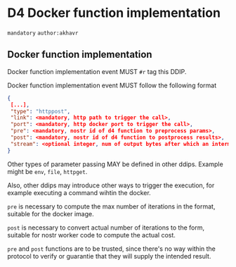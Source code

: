 D4 Docker function implementation
====================

`mandatory` `author:akhavr`

Docker function implementation
--------------------

Docker function implementation event MUST `#r` tag this DDIP.

Docker function implementation event MUST follow the following format

```json
{
 [...],
 "type": "httppost",
 "link": <mandatory, http path to trigger the call>,
 "port": <mandatory, http docker port to trigger the call>,
 "pre": <mandatory, nostr id of d4 function to preprocess params>,
 "post": <mandatory, nostr id of d4 function to postprocess results>,
 "stream": <optional integer, num of output bytes after which an intermediate result is posted>
}
```

Other types of parameter passing MAY be defined in other ddips.
Example might be `env`, `file`, `httpget`.

Also, other ddips may introduce other ways to trigger the execution,
for example executing a command wihtin the docker.

`pre` is necessary to compute the max number of iterations in the
format, suitable for the docker image.

`post` is necessary to convert actual number of iterations to the
form, suitable for nostr worker code to compute the actual cost.

`pre` and `post` functions are to be trusted, since there's no way
within the protocol to verify or guarantie that they will supply the
intended result.
